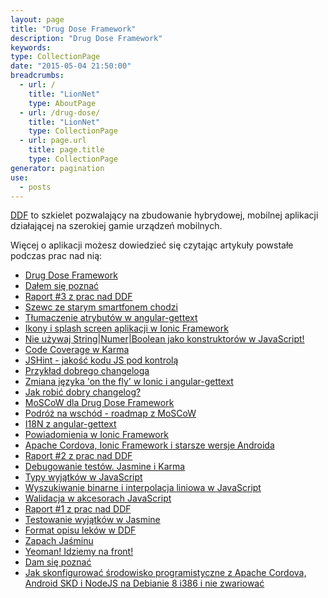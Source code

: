 ```yaml
---
layout: page
title: "Drug Dose Framework"
description: "Drug Dose Framework"
keywords: 
type: CollectionPage
date: "2015-05-04 21:50:00"
breadcrumbs:
  - url: /
    title: "LionNet"
    type: AboutPage
  - url: /drug-dose/
    title: "LionNet"
    type: CollectionPage
  - url: page.url
    title: page.title
    type: CollectionPage
generator: pagination
use:
  - posts
---
```


[DDF][1] to szkielet pozwalający na zbudowanie hybrydowej, mobilnej aplikacji działającej na szerokiej
gamie urządzeń mobilnych.

Więcej o aplikacji możesz dowiedzieć się czytając artykuły powstałe podczas prac nad nią:

* [Drug Dose Framework](/drug-dose/framework/)
 * [Dałem się poznać](../2016/06/12/dalem-sie-poznac.html)
 * [Raport #3 z prac nad DDF](../2016/05/30/raport-3-z-prac-nad-ddf.html)
 * [Szewc ze starym smartfonem chodzi](../2016/05/28/szewc-ze-starym-smartfonem-chodzi.html)
 * [Tłumaczenie atrybutów w angular-gettext](../2016/05/27/tlumaczenie-atrybutow-html-w-angular-gettext.html)
 * [Ikony i splash screen aplikacji w Ionic Framework](../2016/05/26/ikony-i-splash-screen-aplikacji-w-ionic-framework.html)
 * [Nie używaj String\|Numer\|Boolean jako konstruktorów w JavaScript!](../2016/05/19/nie-uzywaj-string-number-boolean-jako-konstruktorow-w-javascript.html)
 * [Code Coverage w Karma](../2016/05/18/code-coverage-w-karma.html)
 * [JSHint - jakość kodu JS pod kontrolą](../2016/05/16/jshint-jakosc-kodu-js-pod-kontrola.html)
 * [Przykład dobrego changeloga](../2016/05/11/przyklad-dobrego-changeloga.html)
 * [Zmiana języka 'on the fly' w Ionic i angular-gettext](../2016/05/10/zmiana-jezyka-on-the-fly-w-ionic-i-angular-gettext.html)
 * [Jak robić dobry changelog?](../2016/05/05/jak-robic-dobry-changelog.html)
 * [MoSCoW dla Drug Dose Framework](../2016/05/04/moscow-dla-drug-dose-framework.html)
 * [Podróż na wschód - roadmap z MoSCoW](../2016/04/29/podroz-na-wschod-roadmap-z-moscow.html)
 * [I18N z angular-gettext](../2016/04/26/i18n-z-angularjs-gettext.html)
 * [Powiadomienia w Ionic Framework](../2016/04/19/powiadomienia-w-ionic-framework.html)
 * [Apache Cordova, Ionic Framework i starsze wersje Androida](../2016/04/16/apache-cordova-ionic-framework-i-starsze-wersje-androida.html)
 * [Raport #2 z prac nad DDF](../2016/04/14/raport-2-z-prac-nad-ddf.html)
 * [Debugowanie testów. Jasmine i Karma](../2016/04/07/debugowanie-testow-jasmine-i-karma.html)
 * [Typy wyjątków w JavaScript](../2016/04/05/typy-wyjatkow-w-javascript.html)
 * [Wyszukiwanie binarne i interpolacja liniowa w JavaScript](../2016/03/26/wyszukiwanie-binarne-i-interpolacja-liniowa-w-javascript.html)
 * [Walidacja w akcesorach JavaScript](../2016/03/24/walidacja-w-akcesorach-javascript.html)
 * [Raport #1 z prac nad DDF](../2016/03/17/raport-1-z-prac-nad-ddf.html)
 * [Testowanie wyjątków w Jasmine](../2016/03/15/testowanie-wyjatkow-w-jasmine.html)
 * [Format opisu leków w DDF](../2016/03/12/format-opisu-lekow-w-ddf.html)
 * [Zapach Jaśminu](../2016/03/07/zapach-jasminu.html)
 * [Yeoman! Idziemy na front!](../2016/03/03/yeoman-idziemy-na-front.html)
 * [Dam się poznać](../2016/03/01/dam-sie-poznac.html)
 * [Jak skonfigurować środowisko programistyczne z Apache Cordova, Android SKD i NodeJS na Debianie 8 i386 i nie zwariować](../2016/02/29/jak-skonfigurowac-srodowisko-programistyczne-z-apache-cordova-android-sdk-i-nodejs-na-debianie-8-i386-i-nie-zwariowac.html)
 
[1]: https://github.com/maciejlew/drug-dose-framework
